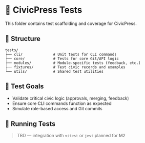 # 🧪 CivicPress Tests

This folder contains test scaffolding and coverage for CivicPress.

## 🧱 Structure

```
tests/
├── cli/              # Unit tests for CLI commands
├── core/             # Tests for core Git/API logic
├── modules/          # Module-specific tests (feedback, etc.)
├── fixtures/         # Test civic records and examples
└── utils/            # Shared test utilities
```

## 🧪 Test Goals

- Validate critical civic logic (approvals, merging, feedback)
- Ensure core CLI commands function as expected
- Simulate role-based access and Git commits

## 🚀 Running Tests

> TBD — integration with `vitest` or `jest` planned for M2
